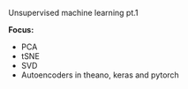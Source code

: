 Unsupervised machine learning pt.1

**Focus:**
- PCA
- tSNE
- SVD
- Autoencoders in theano, keras and pytorch
